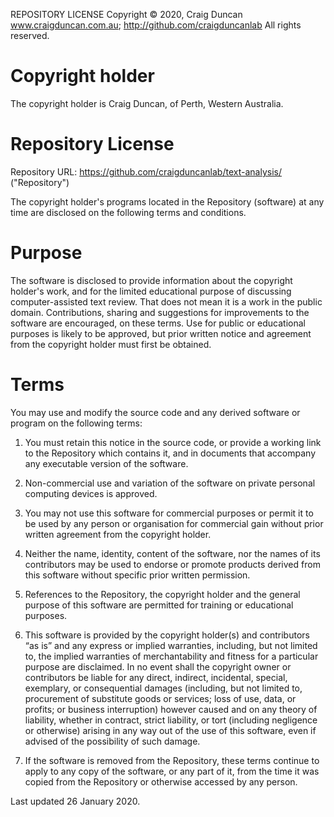 REPOSITORY LICENSE
Copyright © 2020, Craig Duncan
www.craigduncan.com.au; http://github.com/craigduncanlab
All rights reserved.

# Copyright holder

The copyright holder is Craig Duncan, of Perth, Western Australia.

# Repository License

Repository URL: https://github.com/craigduncanlab/text-analysis/ ("Repository")

The copyright holder's programs located in the Repository (software) at any time are disclosed on the following terms and conditions.   

# Purpose

The software is disclosed to provide information about the copyright holder's work, and for the limited educational purpose of discussing computer-assisted text review.  That does not mean it is a work in the public domain.  Contributions, sharing and suggestions for improvements to the software are encouraged, on these terms.  Use for public or educational purposes is likely to be approved, but prior written notice and agreement from the copyright holder must first be obtained.

# Terms

You may use and modify the source code and any derived software or program on the following terms:

1. You must retain this notice in the source code, or provide a working link to the Repository which contains it, and in documents that accompany any executable version of the software.  

2. Non-commercial use and variation of the software on private personal computing devices is approved.  

3. You may not use this software for commercial purposes or permit it to be used by any person or organisation for commercial gain without prior written agreement from the copyright holder.

4. Neither the name, identity, content of the software, nor the names of its contributors may be used to endorse or promote products derived from this software without specific prior written permission.

5. References to the Repository, the copyright holder and the general purpose of this software are permitted for training or educational purposes.

6. This software is provided by the copyright holder(s) and contributors “as is” and any express or implied warranties, including, but not limited to, the implied warranties of merchantability and fitness for a particular purpose are disclaimed. In no event shall the copyright owner or contributors be liable for any direct, indirect, incidental, special, exemplary, or consequential damages (including, but not limited to, procurement of substitute goods or services; loss of use, data, or profits; or business interruption) however caused and on any theory of liability, whether in contract, strict liability, or tort (including negligence or otherwise) arising in any way out of the use of this software, even if advised of the possibility of such damage.

7.  If the software is removed from the Repository, these terms continue to apply to any copy of the software, or any part of it, from the time it was copied from the Repository or otherwise accessed by any person.

Last updated 26 January 2020.
